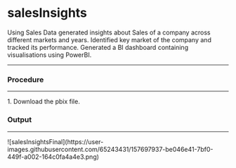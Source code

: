 # salesInsights
Using Sales Data generated insights about Sales of a company across different markets and years. Identified key market of the company and tracked its performance. Generated a BI dashboard containing visualisations using PowerBI.
<hr>

### Procedure
<hr> 
1. Download the pbix file.

### Output
<hr>
![salesInsightsFinal](https://user-images.githubusercontent.com/65243431/157697937-be046e41-7bf0-449f-a002-164c0fa4a4e3.png)
